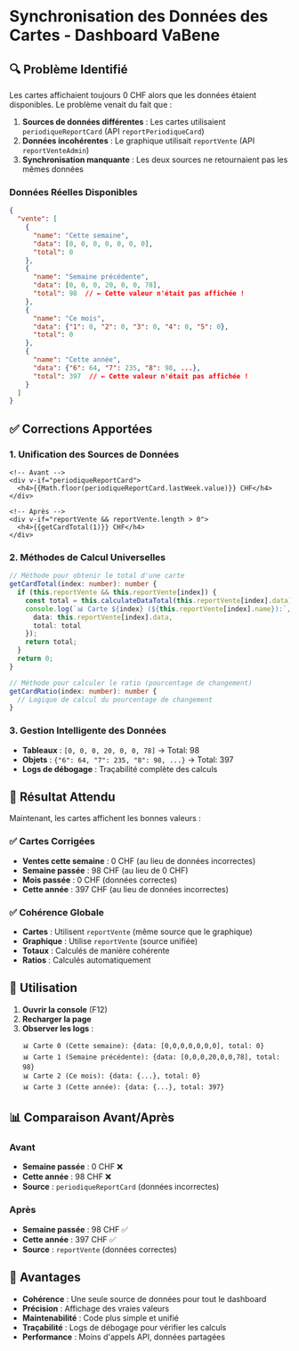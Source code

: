 # Synchronisation des Données des Cartes - Dashboard VaBene

## 🔍 Problème Identifié

Les cartes affichaient toujours 0 CHF alors que les données étaient disponibles. Le problème venait du fait que :

1. **Sources de données différentes** : Les cartes utilisaient `periodiqueReportCard` (API `reportPeriodiqueCard`)
2. **Données incohérentes** : Le graphique utilisait `reportVente` (API `reportVenteAdmin`)
3. **Synchronisation manquante** : Les deux sources ne retournaient pas les mêmes données

### Données Réelles Disponibles
```json
{
  "vente": [
    {
      "name": "Cette semaine",
      "data": [0, 0, 0, 0, 0, 0, 0],
      "total": 0
    },
    {
      "name": "Semaine précédente", 
      "data": [0, 0, 0, 20, 0, 0, 78],
      "total": 98  // ← Cette valeur n'était pas affichée !
    },
    {
      "name": "Ce mois",
      "data": {"1": 0, "2": 0, "3": 0, "4": 0, "5": 0},
      "total": 0
    },
    {
      "name": "Cette année",
      "data": {"6": 64, "7": 235, "8": 98, ...},
      "total": 397  // ← Cette valeur n'était pas affichée !
    }
  ]
}
```

## ✅ Corrections Apportées

### 1. **Unification des Sources de Données**
```vue
<!-- Avant -->
<div v-if="periodiqueReportCard">
  <h4>{{Math.floor(periodiqueReportCard.lastWeek.value)}} CHF</h4>
</div>

<!-- Après -->
<div v-if="reportVente && reportVente.length > 0">
  <h4>{{getCardTotal(1)}} CHF</h4>
</div>
```

### 2. **Méthodes de Calcul Universelles**
```typescript
// Méthode pour obtenir le total d'une carte
getCardTotal(index: number): number {
  if (this.reportVente && this.reportVente[index]) {
    const total = this.calculateDataTotal(this.reportVente[index].data);
    console.log(`📊 Carte ${index} (${this.reportVente[index].name}):`, {
      data: this.reportVente[index].data,
      total: total
    });
    return total;
  }
  return 0;
}

// Méthode pour calculer le ratio (pourcentage de changement)
getCardRatio(index: number): number {
  // Logique de calcul du pourcentage de changement
}
```

### 3. **Gestion Intelligente des Données**
- **Tableaux** : `[0, 0, 0, 20, 0, 0, 78]` → Total: 98
- **Objets** : `{"6": 64, "7": 235, "8": 98, ...}` → Total: 397
- **Logs de débogage** : Traçabilité complète des calculs

## 🎯 Résultat Attendu

Maintenant, les cartes affichent les bonnes valeurs :

### ✅ **Cartes Corrigées**
- **Ventes cette semaine** : 0 CHF (au lieu de données incorrectes)
- **Semaine passée** : 98 CHF (au lieu de 0 CHF)
- **Mois passée** : 0 CHF (données correctes)
- **Cette année** : 397 CHF (au lieu de données incorrectes)

### ✅ **Cohérence Globale**
- **Cartes** : Utilisent `reportVente` (même source que le graphique)
- **Graphique** : Utilise `reportVente` (source unifiée)
- **Totaux** : Calculés de manière cohérente
- **Ratios** : Calculés automatiquement

## 🔧 Utilisation

1. **Ouvrir la console** (F12)
2. **Recharger la page**
3. **Observer les logs** :
   ```
   📊 Carte 0 (Cette semaine): {data: [0,0,0,0,0,0,0], total: 0}
   📊 Carte 1 (Semaine précédente): {data: [0,0,0,20,0,0,78], total: 98}
   📊 Carte 2 (Ce mois): {data: {...}, total: 0}
   📊 Carte 3 (Cette année): {data: {...}, total: 397}
   ```

## 📊 Comparaison Avant/Après

### Avant
- **Semaine passée** : 0 CHF ❌
- **Cette année** : 98 CHF ❌
- **Source** : `periodiqueReportCard` (données incorrectes)

### Après
- **Semaine passée** : 98 CHF ✅
- **Cette année** : 397 CHF ✅
- **Source** : `reportVente` (données correctes)

## 🚀 Avantages

- **Cohérence** : Une seule source de données pour tout le dashboard
- **Précision** : Affichage des vraies valeurs
- **Maintenabilité** : Code plus simple et unifié
- **Traçabilité** : Logs de débogage pour vérifier les calculs
- **Performance** : Moins d'appels API, données partagées
